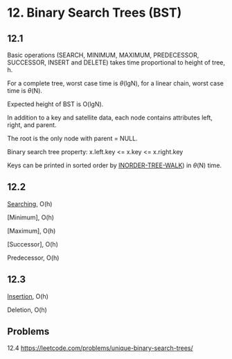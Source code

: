 # 12. Binary Search Trees (BST)

## 12.1

Basic operations (SEARCH, MINIMUM, MAXIMUM, PREDECESSOR, SUCCESSOR, INSERT and DELETE) takes time proportional to height of tree, h.

For a complete tree, worst case time is $\theta$(lgN), for a linear chain, worst case time is $\theta$(N).

Expected height of BST is O(lgN).

In addition to a key and satellite data, each node contains attributes left, right, and parent.

The root is the only node with parent = NULL.

Binary search tree property: x.left.key <= x.key <= x.right.key

Keys can be printed in sorted order by [INORDER-TREE-WALK](./ch12.py#L6)) in $\theta$(N) time.


## 12.2

[Searching](./data_structures.py#L54), O(h)

[Minimum], O(h)

[Maximum], O(h)

[Successor], O(h)

Predecessor, O(h)

## 12.3

[Insertion](./data_structures.py#L30), O(h)

Deletion, O(h)

## Problems

12.4 https://leetcode.com/problems/unique-binary-search-trees/
